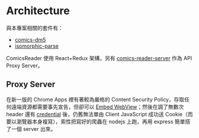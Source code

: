 # Architecture

與本專案相關的套件有：

* [comics-dm5](https://www.npmjs.com/package/comics-dm5)
* [isomorphic-parse](https://www.npmjs.com/package/isomorphic-parse)

ComicsReader 使用 React+Redux 架構，另有 [comics-reader-server](https://github.com/ComicsReader/reader/blob/master/server/README.md) 作為 API Proxy Server。

## Proxy Server

在新一版的 Chrome Apps 裡有著較為嚴格的 Content Security Policy，存取任何遠端資源都需要事先宣告，但卻可以 [Embed WebView][1]；然後在調了無數次 header 還有 [credential](https://davidwalsh.name/fetch) 後，仍舊無法單由 Client JavaScript 成功送 Cookie（而要以瀏覽器本身複寫），索性把寫好的爬蟲在 nodejs 上跑，再用 express 簡單搭了一個 server 出來。

[1]: https://developer.chrome.com/apps/app_external#webview
[2]: https://davidwalsh.name/fetch
[3]: http://stackoverflow.com/questions/3340797/can-an-ajax-response-set-a-cookie
